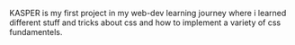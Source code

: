KASPER is my first project in my web-dev learning journey where i learned different stuff and tricks about css and how to implement a variety of css fundamentels.
